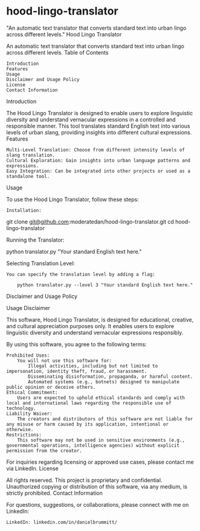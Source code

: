 # hood-lingo-translator
"An automatic text translator that converts standard text into urban lingo across different levels."
Hood Lingo Translator

An automatic text translator that converts standard text into urban lingo across different levels.
Table of Contents

    Introduction
    Features
    Usage
    Disclaimer and Usage Policy
    License
    Contact Information

Introduction

The Hood Lingo Translator is designed to enable users to explore linguistic diversity and understand vernacular expressions in a controlled and responsible manner. This tool translates standard English text into various levels of urban slang, providing insights into different cultural expressions.
Features

    Multi-Level Translation: Choose from different intensity levels of slang translation.
    Cultural Exploration: Gain insights into urban language patterns and expressions.
    Easy Integration: Can be integrated into other projects or used as a standalone tool.

Usage

To use the Hood Lingo Translator, follow these steps:

    Installation:

git clone git@github.com:moderatedan/hood-lingo-translator.git
cd hood-lingo-translator

Running the Translator:

python translator.py "Your standard English text here."

Selecting Translation Level:

    You can specify the translation level by adding a flag:

        python translator.py --level 3 "Your standard English text here."

Disclaimer and Usage Policy

Usage Disclaimer

This software, Hood Lingo Translator, is designed for educational, creative, and cultural appreciation purposes only. It enables users to explore linguistic diversity and understand vernacular expressions responsibly.

By using this software, you agree to the following terms:

    Prohibited Uses:
        You will not use this software for:
            Illegal activities, including but not limited to impersonation, identity theft, fraud, or harassment.
            Disseminating disinformation, propaganda, or harmful content.
            Automated systems (e.g., botnets) designed to manipulate public opinion or deceive others.
    Ethical Commitment:
        Users are expected to uphold ethical standards and comply with local and international laws regarding the responsible use of technology.
    Liability Waiver:
        The creators and distributors of this software are not liable for any misuse or harm caused by its application, intentional or otherwise.
    Restrictions:
        This software may not be used in sensitive environments (e.g., governmental operations, intelligence agencies) without explicit permission from the creator.

For inquiries regarding licensing or approved use cases, please contact me via LinkedIn.
License

All rights reserved. This project is proprietary and confidential. Unauthorized copying or distribution of this software, via any medium, is strictly prohibited.
Contact Information

For questions, suggestions, or collaborations, please connect with me on LinkedIn:

    LinkedIn: linkedin.com/in/danielbrummitt/
